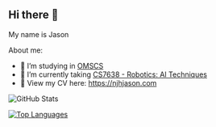 ## Hi there 👋

My name is Jason

About me:

- 🔭 I’m studying in [OMSCS](https://omscs.gatech.edu/home)
- 🌱 I’m currently taking [CS7638 - Robotics: AI Techniques](https://omscs.gatech.edu/cs-7638-artificial-intelligence-robotics)
- 📝 View my CV here: https://njhjason.com

![GitHub Stats](https://github-readme-stats.vercel.app/api?username=NgoJunHaoJason&count_private=true&show_icons=true&include_all_commits=true&hide=contribs,prs)

[![Top Languages](https://github-readme-stats.vercel.app/api/top-langs/?username=NgoJunHaoJason&langs_count=10&layout=compact&hide=jupyter%20notebook,html,css,shell,makefile,shaderlab,rich%20text%20format)](https://github.com/NgoJunHaoJason/github-readme-stats)

<!--
**NgoJunHaoJason/NgoJunHaoJason** is a ✨ _special_ ✨ repository because its `README.md` (this file) appears on your GitHub profile.

Here are some ideas to get you started:

- 🔭 I’m currently working on ...
- 🌱 I’m currently learning ...
- 👯 I’m looking to collaborate on ...
- 🤔 I’m looking for help with ...
- 💬 Ask me about ...
- 📫 How to reach me: ...
- 😄 Pronouns: ...
- ⚡ Fun fact: ...
-->
